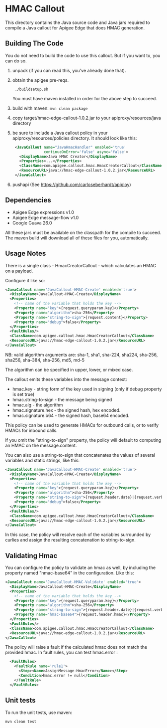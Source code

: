 # HMAC Callout

This directory contains the Java source code and Java jars required to
compile a Java callout for Apigee Edge that does HMAC generation.


## Building The Code

You do not need to build the code to use this callout. But if you want to, you can do so.

1. unpack (if you can read this, you've already done that).

2. obtain the apigee pre-reqs.
   ```
    ./buildsetup.sh
   ```

   You must have maven installed in order for the above step to succeed.

2. build with maven:  `mvn clean package`

3. copy target/hmac-edge-callout-1.0.2.jar to your apiproxy/resources/java directory

4. be sure to include a Java callout policy in your
   apiproxy/resources/policies directory. It should look like
   this:
   ```xml
    <JavaCallout name="JavaHmacHandler" enabled='true'
                 continueOnError='false' async='false'>
      <DisplayName>Java HMAC Creator</DisplayName>
      <Properties>...</Properties>
      <ClassName>com.apigee.callout.hmac.HmacCreatorCallout</ClassName>
      <ResourceURL>java://hmac-edge-callout-1.0.2.jar</ResourceURL>
    </JavaCallout>
   ```

5. pushapi (See https://github.com/carloseberhardt/apiploy)



## Dependencies

- Apigee Edge expressions v1.0
- Apigee Edge message-flow v1.0
- Google Guava 26.0

All these jars must be available on the classpath for the compile to
succeed.  The maven build will download all of these files for
you, automatically.


## Usage Notes

There is a single class - HmacCreatorCallout - which calculates an HMAC on a payload.

Configure it like so:

```xml
<JavaCallout name='JavaCallout-HMAC-Create' enabled='true'>
  <DisplayName>JavaCallout-HMAC-Create</DisplayName>
  <Properties>
    <!-- name of the variable that holds the key -->
    <Property name="key">{request.queryparam.key}</Property>
    <Property name="algorithm">sha-256</Property>
    <Property name="string-to-sign">{request.content}</Property>
    <Property name="debug">false</Property>
  </Properties>
  <FaultRules/>
  <ClassName>com.apigee.callout.hmac.HmacCreatorCallout</ClassName>
  <ResourceURL>java://hmac-edge-callout-1.0.2.jar</ResourceURL>
</JavaCallout>
```

NB: valid algorithm arguments are:
sha-1, sha1, sha-224, sha224, sha-256, sha256, sha-384, sha-256, md5, md-5

The algorithm can be specified in upper, lower, or mixed case.


The callout emits these variables into the message context:

- hmac.key - string form of the key used in signing (only if debug property is set true)
- hmac.string-to-sign - the message being signed
- hmac.alg - the algorithm
- hmac.signature.hex - the signed hash, hex encoded.
- hmac.signature.b64 - the signed hash, base64 encoded.

This policy can be used to generate HMACs for outbound calls, or to verify HMACs for inbound calls.

If you omit the "string-to-sign" property, the policy will default to computing an HMAC on the message.content.


You can also use a string-to-sign that concatenates the values of
several variables and static strings, like this:

```xml
<JavaCallout name='JavaCallout-HMAC-Create' enabled='true'>
  <DisplayName>JavaCallout-HMAC-Create</DisplayName>
  <Properties>
    <!-- name of the variable that holds the key -->
    <Property name="key">{request.queryparam.key}</Property>
    <Property name="algorithm">sha-256</Property>
    <Property name="string-to-sign">{request.header.date}|{request.verb}|{request.header.host}|{message.uri}</Property>
    <Property name="debug">false</Property>
  </Properties>
  <FaultRules/>
  <ClassName>com.apigee.callout.hmac.HmacCreatorCallout</ClassName>
  <ResourceURL>java://hmac-edge-callout-1.0.2.jar</ResourceURL>
</JavaCallout>
```

In this case, the policy will resolve each of the variables surrounded by curlies and assign the resulting concatenation to string-to-sign.


## Validating Hmac

You can configure the policy to validate an hmac as well, by including the property named "hmac-base64" in the configuration. Like this:

```xml
<JavaCallout name='JavaCallout-HMAC-Validate' enabled='true'>
  <DisplayName>JavaCallout-HMAC-Create</DisplayName>
  <Properties>
    <!-- name of the variable that holds the key -->
    <Property name="key">{request.queryparam.key}</Property>
    <Property name="algorithm">sha-256</Property>
    <Property name="string-to-sign">{request.header.date}|{request.verb}|{request.header.host}|{message.uri}</Property>
    <Property name="hmac-base64">{request.header.hmac}</Property>
  </Properties>
  <FaultRules/>
  <ClassName>com.apigee.callout.hmac.HmacCreatorCallout</ClassName>
  <ResourceURL>java://hmac-edge-callout-1.0.2.jar</ResourceURL>
</JavaCallout>
```

The policy will raise a fault if the calculated hmac does not match the
provided hmac.  In fault rules, you can test hmac.error :

```xml
  <FaultRules>
    <FaultRule name='rule1'>
      <Step><Name>AssignMessage-HmacError</Name></Step>
      <Condition>hmac.error != null</Condition>
    </FaultRule>
  </FaultRules>
```


## Unit tests

To run the unit tests, use maven:

```
mvn clean test
```


